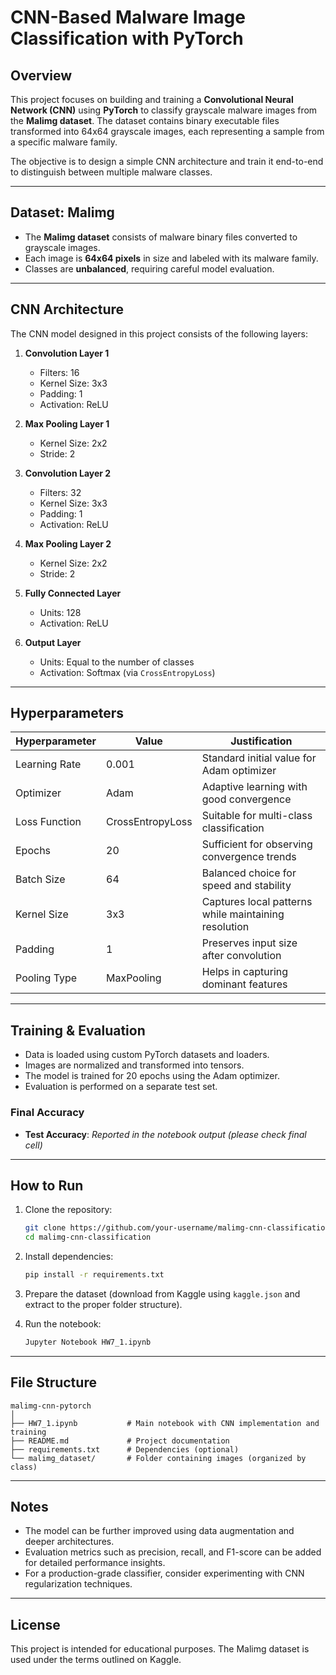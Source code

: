 
# CNN-Based Malware Image Classification with PyTorch

## Overview

This project focuses on building and training a **Convolutional Neural Network (CNN)** using **PyTorch** to classify grayscale malware images from the **Malimg dataset**. The dataset contains binary executable files transformed into 64x64 grayscale images, each representing a sample from a specific malware family.

The objective is to design a simple CNN architecture and train it end-to-end to distinguish between multiple malware classes.

---

## Dataset: Malimg

- The **Malimg dataset** consists of malware binary files converted to grayscale images.
- Each image is **64x64 pixels** in size and labeled with its malware family.
- Classes are **unbalanced**, requiring careful model evaluation.

---

## CNN Architecture

The CNN model designed in this project consists of the following layers:

1. **Convolution Layer 1**
   - Filters: 16
   - Kernel Size: 3x3
   - Padding: 1
   - Activation: ReLU

2. **Max Pooling Layer 1**
   - Kernel Size: 2x2
   - Stride: 2

3. **Convolution Layer 2**
   - Filters: 32
   - Kernel Size: 3x3
   - Padding: 1
   - Activation: ReLU

4. **Max Pooling Layer 2**
   - Kernel Size: 2x2
   - Stride: 2

5. **Fully Connected Layer**
   - Units: 128
   - Activation: ReLU

6. **Output Layer**
   - Units: Equal to the number of classes
   - Activation: Softmax (via `CrossEntropyLoss`)

---

## Hyperparameters

| Hyperparameter      | Value        | Justification |
|---------------------|--------------|---------------|
| Learning Rate       | 0.001        | Standard initial value for Adam optimizer |
| Optimizer           | Adam         | Adaptive learning with good convergence |
| Loss Function       | CrossEntropyLoss | Suitable for multi-class classification |
| Epochs              | 20           | Sufficient for observing convergence trends |
| Batch Size          | 64           | Balanced choice for speed and stability |
| Kernel Size         | 3x3          | Captures local patterns while maintaining resolution |
| Padding             | 1            | Preserves input size after convolution |
| Pooling Type        | MaxPooling   | Helps in capturing dominant features |

---

## Training & Evaluation

- Data is loaded using custom PyTorch datasets and loaders.
- Images are normalized and transformed into tensors.
- The model is trained for 20 epochs using the Adam optimizer.
- Evaluation is performed on a separate test set.

### Final Accuracy

- **Test Accuracy**: *Reported in the notebook output (please check final cell)*

---

## How to Run

1. Clone the repository:
   ```bash
   git clone https://github.com/your-username/malimg-cnn-classification.git
   cd malimg-cnn-classification
   ```

2. Install dependencies:
   ```bash
   pip install -r requirements.txt
   ```

3. Prepare the dataset (download from Kaggle using `kaggle.json` and extract to the proper folder structure).

4. Run the notebook:
   ```bash
   Jupyter Notebook HW7_1.ipynb
   ```

---

## File Structure

```
malimg-cnn-pytorch
│
├── HW7_1.ipynb           # Main notebook with CNN implementation and training
├── README.md             # Project documentation
├── requirements.txt      # Dependencies (optional)
└── malimg_dataset/       # Folder containing images (organized by class)
```

---

## Notes

- The model can be further improved using data augmentation and deeper architectures.
- Evaluation metrics such as precision, recall, and F1-score can be added for detailed performance insights.
- For a production-grade classifier, consider experimenting with CNN regularization techniques.

---

## License

This project is intended for educational purposes. The Malimg dataset is used under the terms outlined on Kaggle.
